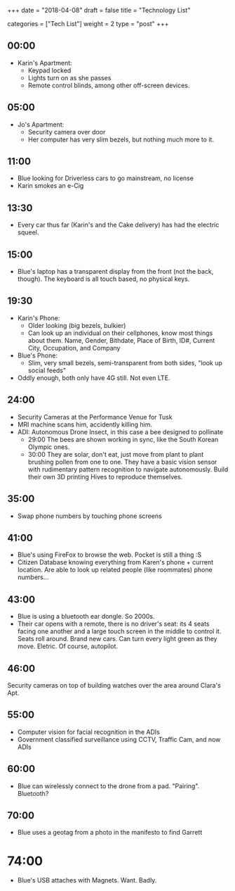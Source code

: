 +++
date = "2018-04-08"
draft = false
title = "Technology List"

categories = ["Tech List"]
weight = 2
type = "post"
+++

## 00:00
- Karin's Apartment:
  - Keypad locked
  - Lights turn on as she passes
  - Remote control blinds, among other off-screen devices.

## 05:00
- Jo's Apartment:
  - Security camera over door
  - Her computer has very slim bezels, but nothing much more to it.

## 11:00
- Blue looking for Driverless cars to go mainstream, no license
- Karin smokes an e-Cig

## 13:30
- Every car thus far (Karin's and the Cake delivery) has had the electric squeel.

## 15:00
- Blue's laptop has a transparent display from the front (not the back, though). The keyboard is all touch based, no physical keys.

## 19:30
- Karin's Phone: 
  - Older looking (big bezels, bulkier)
  - Can look up an individual on their cellphones, know most things about them. Name, Gender, Bithdate, Place of Birth, ID#, Current City, Occupation, and Company
- Blue's Phone:
  - Slim, very small bezels, semi-transparent from both sides, "look up social feeds"
- Oddly enough, both only have 4G still. Not even LTE.

## 24:00
- Security Cameras at the Performance Venue for Tusk
- MRI machine scans him, accidently killing him.
- ADI: Autonomous Drone Insect, in this case a bee designed to pollinate
  - 29:00 The bees are shown working in sync, like the South Korean Olympic ones.
  - 30:00 They are solar, don't eat, just move from plant to plant brushing pollen from one to one. They have a basic vision sensor with rudimentary pattern recognition to navigate autonomously. Build their own 3D printing Hives to reproduce themselves.

## 35:00
- Swap phone numbers by touching phone screens

## 41:00
- Blue's using FireFox to browse the web. Pocket is still a thing :S
- Citizen Database knowing everything from Karen's phone + current location. Are able to look up related people (like roommates) phone numbers...

## 43:00
- Blue is using a bluetooth ear dongle. So 2000s.
- Their car opens with a remote, there is no driver's seat: its 4 seats facing one another and a large touch screen in the middle to control it. Seats roll around. Brand new cars. Can turn every light green as they move. Eletric. Of course, autopilot.

## 46:00 
Security cameras on top of building watches over the area around Clara's Apt.

## 55:00
- Computer vision for facial recognition in the ADIs
- Government classified surveillance using CCTV, Traffic Cam, and now ADIs

## 60:00
- Blue can wirelessly connect to the drone from a pad. "Pairing". Bluetooth?

## 70:00
- Blue uses a geotag from a photo in the manifesto to find Garrett

# 74:00
- Blue's USB attaches with Magnets. Want. Badly.